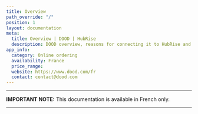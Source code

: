```yaml
---
title: Overview
path_override: "/"
position: 1
layout: documentation
meta:
  title: Overview | DOOD | HubRise
  description: DOOD overview, reasons for connecting it to HubRise and summary of integrated features. Synchronise data between your EPOS and your apps.
app_info:
  category: Online ordering
  availability: France
  price_range:
  website: https://www.dood.com/fr
  contact: contact@dood.com
---
```


---

**IMPORTANT NOTE:** This documentation is available <Link href="/fr/apps/dood">in French only</Link>.

---
